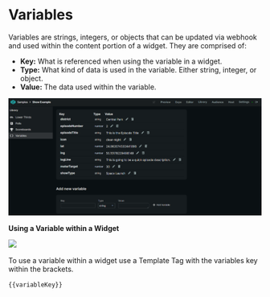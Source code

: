 # Variables

Variables are strings, integers, or objects that can be updated via webhook and used within the content portion of a widget. They are comprised of:&#x20;

* **Key:** What is referenced when using the variable in a widget.&#x20;
* **Type:** What kind of data is used in the variable. Either string, integer, or object.&#x20;
* **Value:** The data used within the variable.

![](../../.gitbook/assets/image.png)

**Using a Variable within a Widget**

![](https://ucarecdn.com/e7f6be0b-63c7-42b1-84e2-9243935aa5be/)

To use a variable within a widget use a Template Tag with the variables key within the brackets.&#x20;

```
{{variableKey}}
```
